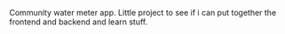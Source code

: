 Community water meter app. Little project to see if i can put together the frontend and backend and learn stuff.
